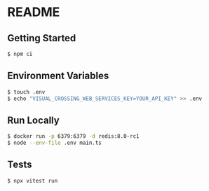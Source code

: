 # README

## Getting Started

```sh
$ npm ci
```

## Environment Variables

```sh
$ touch .env
$ echo "VISUAL_CROSSING_WEB_SERVICES_KEY=YOUR_API_KEY" >> .env
```

## Run Locally

```sh
$ docker run -p 6379:6379 -d redis:8.0-rc1
$ node --env-file .env main.ts
```

## Tests

```sh
$ npx vitest run
```
